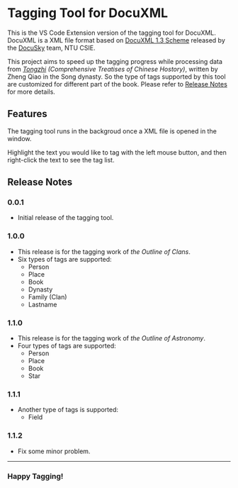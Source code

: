 # Tagging Tool for DocuXML

This is the VS Code Extension version of the tagging tool for DocuXML. DocuXML is a XML file format based on [DocuXML 1.3 Scheme](https://hackmd.io/@DocuSky/BksNFnEK_) released by the [DocuSky](https://docusky.org.tw/DocuSky/home/) team, NTU CSIE.

This project aims to speed up the tagging progress while processing data from *[Tongzhi](https://zh.wikipedia.org/zh-tw/%E9%80%9A%E5%BF%97) (Comprehensive Treatises of Chinese Hostory)*, written by Zheng Qiao in the Song dynasty. So the type of tags supported by this tool are customized for different part of the book. Please refer to [Release Notes](##Release-Notes) for more details.

## Features

The tagging tool runs in the backgroud once a XML file is opened in the window. 

Highlight the text you would like to tag with the left mouse button, and then right-click the text to see the tag list.

## Release Notes

### 0.0.1

- Initial release of the tagging tool.

### 1.0.0
- This release is for the tagging work of *the Outline of Clans*.
- Six types of tags are supported:
    - Person
    - Place
    - Book
    - Dynasty
    - Family (Clan)
    - Lastname


### 1.1.0
- This release is for the tagging work of *the Outline of Astronomy*.
- Four types of tags are supported:
    - Person
    - Place
    - Book
    - Star
### 1.1.1
- Another type of tags is supported:
    - Field
### 1.1.2
- Fix some minor problem.
---
### **Happy Tagging!**
